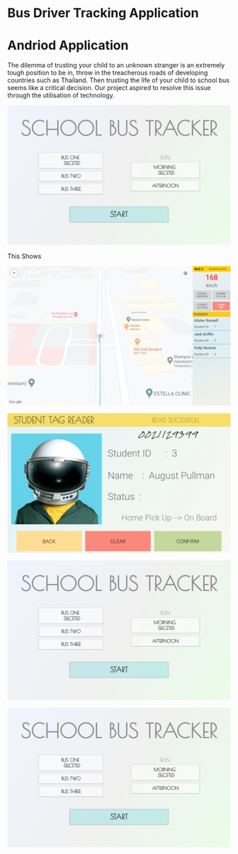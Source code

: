 # Bus Driver Tracking Application
# Andriod Application
The dilemma of trusting your child to an unknown stranger is an extremely tough position to be in, throw in the treacherous roads of developing countries such as Thailand. Then trusting the life of your child to school bus seems like a critical decision. Our project aspired to resolve this issue through the utilisation of technology.


![Screenshot](Screenshot_20200523-145144.jpg)

This Shows 


![Screenshot](Screenshot_20200524-142933.jpg)


![Screenshot](Screenshot_20200524-145704.jpg)


![Screenshot](Screenshot_20200523-145144.jpg)


![Screenshot](Screenshot_20200523-145144.jpg)
